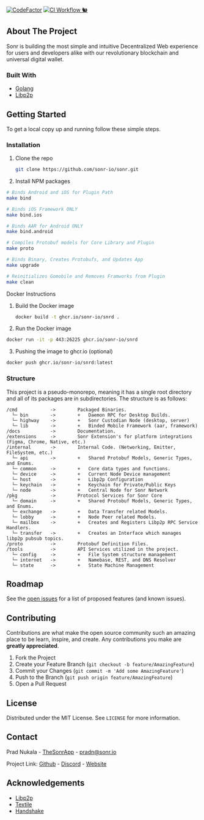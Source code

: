 [![CodeFactor](https://www.codefactor.io/repository/github/sonr-io/core/badge/release?s=ee02a1b599502678b3d583aa5b6d1f55d2137ded)](https://www.codefactor.io/repository/github/sonr-io/core/overview/release)
[![CI Workflow 🐿](https://github.com/sonr-io/core/actions/workflows/ci.yml/badge.svg)](https://github.com/sonr-io/core/actions/workflows/ci.yml)

## About The Project

Sonr is building the most simple and intuitive Decentralized Web experience for users and developers alike with our revolutionary blockchain and universal digital wallet.


### Built With

- [Golang]()
- [Libp2p]()

<!-- GETTING STARTED -->

## Getting Started

To get a local copy up and running follow these simple steps.

### Installation

1. Clone the repo

   ```sh
   git clone https://github.com/sonr-io/sonr.git
   ```

2. Install NPM packages

  ```bash
  # Binds Android and iOS for Plugin Path
  make bind

  # Binds iOS Framework ONLY
  make bind.ios

  # Binds AAR for Android ONLY
  make bind.android

  # Compiles Protobuf models for Core Library and Plugin
  make proto

  # Binds Binary, Creates Protobufs, and Updates App
  make upgrade

  # Reinitializes Gomobile and Removes Framworks from Plugin
  make clean
  ```

Docker Instructions

1. Build the Docker image

   ```sh
   docker build -t ghcr.io/sonr-io/snrd .
   ```

2. Run the Docker image

  ```sh
  docker run -it -p 443:26225 ghcr.io/sonr-io/snrd
  ```

3. Pushing the image to ghcr.io (optional)

  ```sh
  docker push ghcr.io/sonr-io/snrd:latest
  ```

### Structure

This project is a pseudo-monorepo, meaning it has a single root directory and all of its packages are in subdirectories. The structure is as follows:

```
/cmd            ->        Packaged Binaries.
  └─ bin        ->        +   Daemon RPC for Desktop Builds.
  └─ highway    ->        +   Sonr Custodian Node (desktop, server)
  └─ lib        ->        +   Binded Mobile Framework (aar, framework)
/docs           ->        Documentation.
/extensions     ->        Sonr Extension's for platform integrations (Figma, Chrome, Native, etc.)
/internal       ->        Internal Code. (Networking, Emitter, FileSystem, etc.)
  └─ api        ->        +   Shared Protobuf Models, Generic Types, and Enums.
  └─ common     ->        +   Core data types and functions.
  └─ device     ->        +   Current Node Device management
  └─ host       ->        +   Libp2p Configuration
  └─ keychain   ->        +   Keychain for Private/Public Keys
  └─ node       ->        +   Central Node for Sonr Network
/pkg            ->        Protocol Services for Sonr Core
  └─ domain     ->        +   Shared Protobuf Models, Generic Types, and Enums.
  └─ exchange   ->        +   Data Transfer related Models.
  └─ lobby      ->        +   Node Peer related Models.
  └─ mailbox    ->        +   Creates and Registers Libp2p RPC Service Handlers.
  └─ transfer   ->        +   Creates an Interface which manages libp2p pubsub topics.
/proto          ->        Protobuf Definition Files.
/tools          ->        API Services utilized in the project.
  └─ config     ->        +   File System structure management
  └─ internet   ->        +   Namebase, REST, and DNS Resolver
  └─ state      ->        +   State Machine Management
```

<!-- ROADMAP -->

## Roadmap

See the [open issues](https://github.com/sonr-io/core/issues) for a list of proposed features (and known issues).

<!-- CONTRIBUTING -->

## Contributing

Contributions are what make the open source community such an amazing place to be learn, inspire, and create. Any contributions you make are **greatly appreciated**.

1. Fork the Project
2. Create your Feature Branch (`git checkout -b feature/AmazingFeature`)
3. Commit your Changes (`git commit -m 'Add some AmazingFeature'`)
4. Push to the Branch (`git push origin feature/AmazingFeature`)
5. Open a Pull Request

<!-- LICENSE -->

## License

Distributed under the MIT License. See `LICENSE` for more information.

<!-- CONTACT -->

## Contact

Prad Nukala - [TheSonrApp](https://twitter.com/TheSonrApp) - pradn@sonr.io

Project Link: [Github](https://github.com/sonr-io/core) - [Discord](https://sonr.io) - [Website](https://sonr.io)

<!-- ACKNOWLEDGEMENTS -->

## Acknowledgements

- [Libp2p](https://libp2p.io/)
- [Textile](https://www.textile.io/)
- [Handshake](https://handshake.org/)

<!-- MARKDOWN LINKS & IMAGES -->
<!-- https://www.markdownguide.org/basic-syntax/#reference-style-links -->

[contributors-shield]: https://img.shields.io/github/contributors/sonr-io/core.svg?style=for-the-badge
[contributors-url]: https://github.com/sonr-io/core/graphs/contributors
[forks-shield]: https://img.shields.io/github/forks/sonr-io/core.svg?style=for-the-badge
[forks-url]: https://github.com/sonr-io/core/network/members
